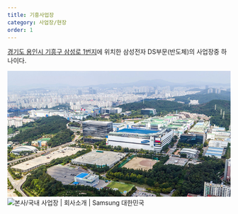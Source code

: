 ```yaml
---
title: 기흥사업장
category: 사업장/현장
order: 1
---
```


[경기도 용인시 기흥구 삼성로 1번지](https://naver.me/FCbBstmi)에 위치한 삼성전자 DS부문(반도체)의 사업장중 하나이다.

![Enter-image-description](/imgs/2023-12-17/KjjZCHsniq73Z571.png)![본사/국내 사업장 | 회사소개 | Samsung 대한민국](https://images.samsung.com/is/image/samsung/p5/sec/aboutsamsung/2019/company/divisions/1126/samsung-sec-giheung-office.jpg?$ORIGIN_JPG$)
<!--stackedit_data:
eyJoaXN0b3J5IjpbLTE0NDA2NTQzNDcsMTEzNzc2NDA1Ml19
-->